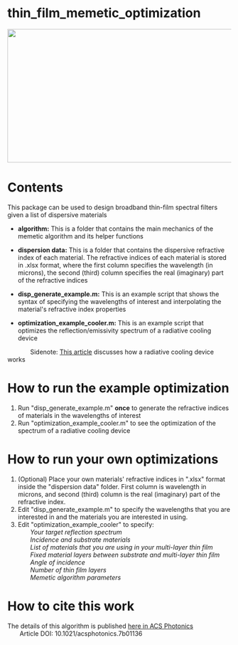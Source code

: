 # thin_film_memetic_optimization

<img src=https://user-images.githubusercontent.com/34921690/34465238-55a1b1fc-ee5a-11e7-8b5c-13eb5e8a762a.png width="600" height="300" />

# Contents
This package can be used to design broadband thin-film spectral filters given a list of dispersive materials

* **algorithm:** This is a folder that contains the main mechanics of the memetic algorithm and its helper functions

* **dispersion data:** This is a folder that contains the dispersive refractive index of each material. The refractive indices of each material is stored in .xlsx format, where the first column specifies the wavelength (in microns), the second (third) column specifies the real (imaginary) part of the refractive indices

* **disp_generate_example.m:** This is an example script that shows the syntax of specifying the wavelengths of interest and interpolating the material's refractive index properties

* **optimization_example_cooler.m:** This is an example script that optimizes the reflection/emissivity spectrum of a radiative cooling device

&nbsp;&nbsp;&nbsp;&nbsp;&nbsp;&nbsp;&nbsp;&nbsp;&nbsp;&nbsp;&nbsp;&nbsp; Sidenote: [This article] discusses how a radiative cooling device works

# How to run the example optimization
1. Run "disp_generate_example.m" **once** to generate the refractive indices of materials in the wavelengths of interest
2. Run "optimization_example_cooler.m" to see the optimization of the spectrum of a radiative cooling device

# How to run your own optimizations
1. (Optional) Place your own materials' refractive indices in ".xlsx" format inside the "dispersion data" folder. First column is wavelength in microns, and second (third) column is the real (imaginary) part of the refractive index.
2. Edit "disp_generate_example.m" to specify the wavelengths that you are interested in and the materials you are interested in using. 
3. Edit "optimization_example_cooler" to specify:  
&nbsp;&nbsp;&nbsp;&nbsp;&nbsp;&nbsp; *Your target reflection spectrum*  
&nbsp;&nbsp;&nbsp;&nbsp;&nbsp;&nbsp; *Incidence and substrate materials*  
&nbsp;&nbsp;&nbsp;&nbsp;&nbsp;&nbsp; *List of materials that you are using in your multi-layer thin film*  
&nbsp;&nbsp;&nbsp;&nbsp;&nbsp;&nbsp; *Fixed material layers between substrate and multi-layer thin film*  
&nbsp;&nbsp;&nbsp;&nbsp;&nbsp;&nbsp; *Angle of incidence*  
&nbsp;&nbsp;&nbsp;&nbsp;&nbsp;&nbsp; *Number of thin film layers*  
&nbsp;&nbsp;&nbsp;&nbsp;&nbsp;&nbsp; *Memetic algorithm parameters*  

# How to cite this work
The details of this algorithm is published [here in ACS Photonics]  
&nbsp;&nbsp;&nbsp;&nbsp;&nbsp;&nbsp; Article DOI: 10.1021/acsphotonics.7b01136  

[This article]: https://www.nature.com/articles/nature13883
[here in ACS Photonics]: http://pubs.acs.org/doi/abs/10.1021/acsphotonics.7b01136
 
